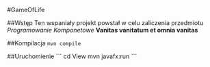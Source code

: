 #GameOfLife 

##Wstęp
Ten wspaniały projekt powstał w celu zaliczenia przedmiotu *Programowanie Komponetowe*
**Vanitas vanitatum et omnia vanitas**

##Kompilacja
`mvn compile`

##Uruchomienie
\`\`\`
cd View
mvn javafx:run
\`\`\`
